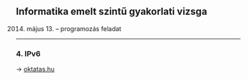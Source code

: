 ## Informatika emelt szintű gyakorlati vizsga
2014. május 13. – programozás feladat

---

### 4. IPv6
→ [oktatas.hu](https://www.oktatas.hu/kozneveles/erettsegi/feladatsorok/emelt_szint_2014tavasz/emelt_7nap)